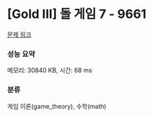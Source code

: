 # [Gold III] 돌 게임 7 - 9661 

[문제 링크](https://www.acmicpc.net/problem/9661) 

### 성능 요약

메모리: 30840 KB, 시간: 68 ms

### 분류

게임 이론(game_theory), 수학(math)

